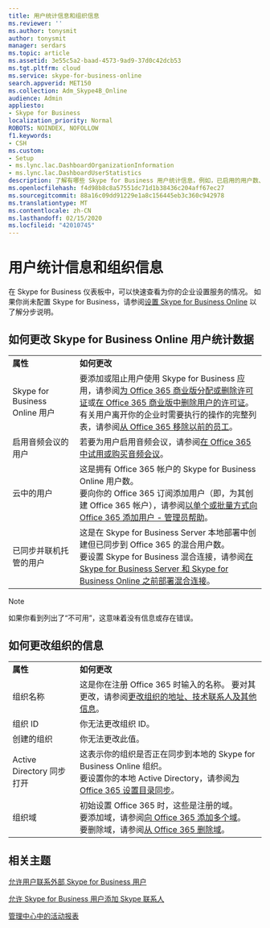```yaml
---
title: 用户统计信息和组织信息
ms.reviewer: ''
ms.author: tonysmit
author: tonysmit
manager: serdars
ms.topic: article
ms.assetid: 3e55c5a2-baad-4573-9ad9-37d0c42dcb53
ms.tgt.pltfrm: cloud
ms.service: skype-for-business-online
search.appverid: MET150
ms.collection: Adm_Skype4B_Online
audience: Admin
appliesto:
- Skype for Business
localization_priority: Normal
ROBOTS: NOINDEX, NOFOLLOW
f1.keywords:
- CSH
ms.custom:
- Setup
- ms.lync.lac.DashboardOrganizationInformation
- ms.lync.lac.DashboardUserStatistics
description: 了解有哪些 Skype for Business 用户统计信息，例如，已启用的用户数、启用会议的用户数或已启用 Office 365 的用户数。
ms.openlocfilehash: f4d98b8c8a57551dc71d1b38436c204aff67ec27
ms.sourcegitcommit: 88a16c09dd91229e1a8c156445eb3c360c942978
ms.translationtype: MT
ms.contentlocale: zh-CN
ms.lasthandoff: 02/15/2020
ms.locfileid: "42010745"
---
```

# <a name="user-statistics-and-organization-information"></a>用户统计信息和组织信息

在 Skype for Business 仪表板中，可以快速查看为你的企业设置服务的情况。 如果你尚未配置 Skype for Business，请参阅[设置 Skype for Business Online](set-up-skype-for-business-online.md) 以了解分步说明。
  
## <a name="how-to-change-skype-for-business-online-user-statistics"></a>如何更改 Skype for Business Online 用户统计数据

|||
|:-----|:-----|
|**属性** <br/> |**如何更改** <br/> |
|Skype for Business Online 用户  <br/> |要添加或阻止用户使用 Skype for Business 应用，请参阅[为 Office 365 商业版分配或删除许可证](https://support.office.com/article/997596b5-4173-4627-b915-36abac6786dc)或[在 Office 365 商业版中删除用户的许可证](https://support.office.com/article/9b497c85-d0a4-4735-80fa-d3565bc05bd1)。  <br/> 有关用户离开你的企业时需要执行的操作的完整列表，请参阅[从 Office 365 移除以前的员工](https://support.office.com/article/44d96212-4d90-4027-9aa9-a95eddb367d1)。  <br/> |
|启用音频会议的用户  <br/> |若要为用户启用音频会议，请参阅[在 Office 365 中试用或购买音频会议](../audio-conferencing-in-office-365/try-or-purchase-audio-conferencing-in-office-365.md)。  <br/> |
|云中的用户  <br/> |这是拥有 Office 365 帐户的 Skype for Business Online 用户数。  <br/> 要向你的 Office 365 订阅添加用户（即，为其创建 Office 365 帐户），请参阅[以单个或批量方式向 Office 365 添加用户 - 管理员帮助](https://support.office.com/article/1970f7d6-03b5-442f-b385-5880b9c256ec)。  <br/> |
|已同步并联机托管的用户  <br/> |这是在 Skype for Business Server 本地部署中创建但已同步到 Office 365 的混合用户数。  <br/> 要设置 Skype for Business 混合连接，请参阅[在 Skype for Business Server 和 Skype for Business Online 之前部署混合连接](https://technet.microsoft.com/library/jj204669.aspx)。  <br/> |
   
> [!NOTE]
> 如果你看到列出了“不可用”，这意味着没有信息或存在错误。 
  
## <a name="how-to-change-information-about-your-organization"></a>如何更改组织的信息

|||
|:-----|:-----|
|**属性** <br/> |**如何更改** <br/> |
|组织名称  <br/> |这是你在注册 Office 365 时输入的名称。 要对其更改，请参阅[更改组织的地址、技术联系人及其他信息](https://support.office.com/article/a36e5a52-4df2-479e-bb97-9e67b8483e10)。  <br/> |
|组织 ID  <br/> |你无法更改组织 ID。  <br/> |
|创建的组织  <br/> |你无法更改此值。  <br/> |
|Active Directory 同步打开  <br/> |这表示你的组织是否正在同步到本地的 Skype for Business Online 组织。  <br/> 要设置你的本地 Active Directory，请参阅[为 Office 365 设置目录同步](https://support.office.com/article/1b3b5318-6977-42ed-b5c7-96fa74b08846)。  <br/> |
|组织域  <br/> |初始设置 Office 365 时，这些是注册的域。  <br/> 要添加域，请参阅[向 Office 365 添加多个域](https://support.office.com/article/2d2fa996-b760-411d-a5cc-190d63f13207)。  <br/> 要删除域，请参阅[从 Office 365 删除域](https://support.office.com/article/f09696b2-8c29-4588-a08b-b333da19810c)。  <br/> |
   
## <a name="related-topics"></a>相关主题
[允许用户联系外部 Skype for Business 用户](allow-users-to-contact-external-skype-for-business-users.md)

[允许 Skype for Business 用户添加 Skype 联系人](let-skype-for-business-users-add-skype-contacts.md)

[管理中心中的活动报表](https://support.office.com/article/0d6dfb17-8582-4172-a9a9-aed798150263)

  
 
